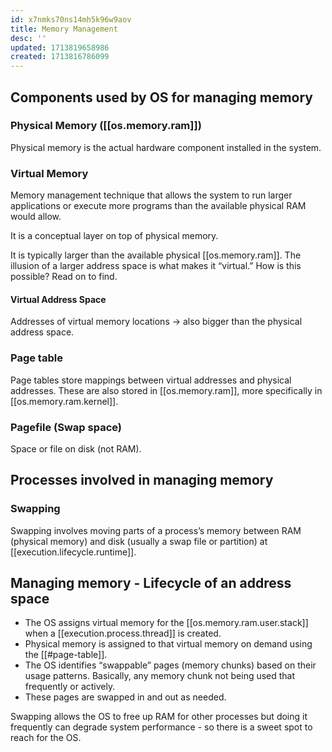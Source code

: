 ```yaml
---
id: x7nmks70ns14mh5k96w9aov
title: Memory Management
desc: ''
updated: 1713819658986
created: 1713816786099
---
```



## Components used by OS for managing memory

### Physical Memory ([[os.memory.ram]])

Physical memory is the actual hardware component installed in the system. 

### Virtual Memory

Memory management technique that allows the system to run larger applications or execute more programs than the available physical RAM would allow.

It is a conceptual layer on top of physical memory.

It is typically larger than the available physical [[os.memory.ram]]. The illusion of a larger address space is what makes it “virtual.” How is this possible? Read on to find. 

#### Virtual Address Space

Addresses of virtual memory locations -> also bigger than the physical address space.

### Page table

Page tables store mappings between virtual addresses and physical addresses. These are also stored in [[os.memory.ram]], more specifically in [[os.memory.ram.kernel]].

### Pagefile (Swap space)

Space or file on disk (not RAM).

## Processes involved in managing memory

### Swapping

Swapping involves moving parts of a process’s memory between RAM (physical memory) and disk (usually a swap file or partition) at [[execution.lifecycle.runtime]].


## Managing memory - Lifecycle of an address space

- The OS assigns virtual memory for the [[os.memory.ram.user.stack]] when a [[execution.process.thread]] is created.
- Physical memory is assigned to that virtual memory on demand using the [[#page-table]].
- The OS identifies “swappable” pages (memory chunks) based on their usage patterns. Basically, any memory chunk not being used that frequently or actively.
- These pages are swapped in and out as needed.

Swapping allows the OS to free up RAM for other processes but doing it frequently can degrade system performance - so there is a sweet spot to reach for the OS.
